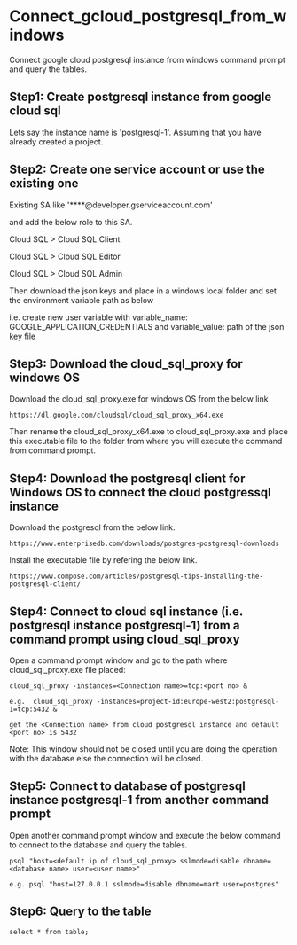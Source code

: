 # Connect_gcloud_postgresql_from_windows
Connect google cloud postgresql instance from windows command prompt and query the tables.


## Step1: Create postgresql instance from google cloud sql 
Lets say the instance name is 'postgresql-1'.  Assuming that you have already created a project. 

## Step2: Create one service account or use the existing one
Existing SA like '****@developer.gserviceaccount.com' 

and add the below role to this SA.

Cloud SQL > Cloud SQL Client

Cloud SQL > Cloud SQL Editor

Cloud SQL > Cloud SQL Admin 

Then download the json keys and place in a windows local folder and set the environment variable path as below

i.e. create new user variable with variable_name: GOOGLE_APPLICATION_CREDENTIALS and variable_value: path of the json key file

## Step3: Download the cloud_sql_proxy for windows OS
Download the cloud_sql_proxy.exe for windows OS from the below link

	https://dl.google.com/cloudsql/cloud_sql_proxy_x64.exe
	
Then rename the cloud_sql_proxy_x64.exe to cloud_sql_proxy.exe  and place this executable file to the folder from where you will execute the command from command prompt.

## Step4: Download the postgresql client for Windows OS to connect the cloud postgressql instance
Download the postgresql from the below link.

	https://www.enterprisedb.com/downloads/postgres-postgresql-downloads
	
Install the executable file by refering the below link.

	https://www.compose.com/articles/postgresql-tips-installing-the-postgresql-client/

## Step4: Connect to cloud sql instance (i.e. postgresql instance postgresql-1) from a command prompt using cloud_sql_proxy
Open a command prompt window and go to the path where cloud_sql_proxy.exe file placed:

	cloud_sql_proxy -instances=<Connection name>=tcp:<port no> &
	
	e.g.  cloud_sql_proxy -instances=project-id:europe-west2:postgresql-1=tcp:5432 &
	
	get the <Connection name> from cloud postgresql instance and default <port no> is 5432
	
Note: This window should not be closed until you are doing the operation with the database else the connection will be closed.
	
## Step5: Connect to database of postgresql instance postgresql-1 from another command prompt	
Open another command prompt window 	and execute the below command to connect to the database and query the tables.

	psql "host=<default ip of cloud_sql_proxy> sslmode=disable dbname=<database name> user=<user name>"
	
	e.g. psql "host=127.0.0.1 sslmode=disable dbname=mart user=postgres"
	
## Step6: Query to the table
	select * from table;


















